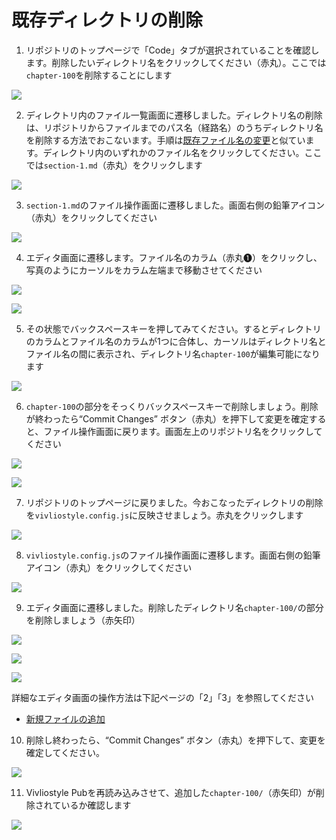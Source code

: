 # 既存ディレクトリの削除

1. リポジトリのトップページで「Code」タブが選択されていることを確認します。削除したいディレクトリ名をクリックしてください（赤丸）。ここでは`chapter-100`を削除することにします

![ ](images/directory-operations/delete-an-existing-directory/fig-1.png)

2. ディレクトリ内のファイル一覧画面に遷移しました。ディレクトリ名の削除は、リポジトリからファイルまでのパス名（経路名）のうちディレクトリ名を削除する方法でおこないます。手順は[既存ファイル名の変更](/ja/file-operation/renaming-an-existing-file.md)と似ています。ディレクトリ内のいずれかのファイル名をクリックしてください。ここでは`section-1.md`（赤丸）をクリックします

![ ](images/directory-operations/delete-an-existing-directory/fig-2.png)

3. `section-1.md`のファイル操作画面に遷移しました。画面右側の鉛筆アイコン（赤丸）をクリックしてください

![ ](images/directory-operations/delete-an-existing-directory/fig-3.png)

4. エディタ画面に遷移します。ファイル名のカラム（赤丸❶）をクリックし、写真のようにカーソルをカラム左端まで移動させてください

![ ](images/directory-operations/delete-an-existing-directory/fig-4.png)

![ ](images/directory-operations/delete-an-existing-directory/fig-4a.png)

5. その状態でバックスペースキーを押してみてください。するとディレクトリのカラムとファイル名のカラムが1つに合体し、カーソルはディレクトリ名とファイル名の間に表示され、ディレクトリ名`chapter-100`が編集可能になります

![ ](images/directory-operations/delete-an-existing-directory/fig-5a.png)

6. `chapter-100`の部分をそっくりバックスペースキーで削除しましょう。削除が終わったら“Commit Changes” ボタン（赤丸）を押下して変更を確定すると、ファイル操作画面に戻ります。画面左上のリポジトリ名をクリックしてください

![ ](images/directory-operations/delete-an-existing-directory/fig-6a.png)

![ ](images/directory-operations/delete-an-existing-directory/fig-7.png)

7. リポジトリのトップページに戻りました。今おこなったディレクトリの削除を`vivliostyle.config.js`に反映させましょう。赤丸をクリックします

![ ](images/directory-operations/delete-an-existing-directory/fig-8.png)

8. `vivliostyle.config.js`のファイル操作画面に遷移します。画面右側の鉛筆アイコン（赤丸）をクリックしてください

![ ](images/directory-operations/delete-an-existing-directory/fig-9.png)

9. エディタ画面に遷移しました。削除したディレクトリ名`chapter-100/`の部分を削除しましょう（赤矢印）

![ ](images/directory-operations/delete-an-existing-directory/fig-10.png)

![ ](images/directory-operations/delete-an-existing-directory/fig-10a.png)

![ ](images/directory-operations/delete-an-existing-directory/fig-11a.png)

詳細なエディタ画面の操作方法は下記ページの「2」「3」を参照してください

- [新規ファイルの追加](/ja/file-operation/adding-a-new-file.md)


10. 削除し終わったら、“Commit Changes” ボタン（赤丸）を押下して、変更を確定してください。

![ ](images/directory-operations/delete-an-existing-directory/fig-11.png)

11. Vivliostyle Pubを再読み込みさせて、追加した`chapter-100/`（赤矢印）が削除されているか確認します

![ ](images/directory-operations/delete-an-existing-directory/fig-12.png)